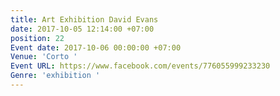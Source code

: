 ```yaml
---
title: Art Exhibition David Evans
date: 2017-10-05 12:14:00 +07:00
position: 22
Event date: 2017-10-06 00:00:00 +07:00
Venue: 'Corto '
Event URL: https://www.facebook.com/events/776055999233230
Genre: 'exhibition '
---
```


